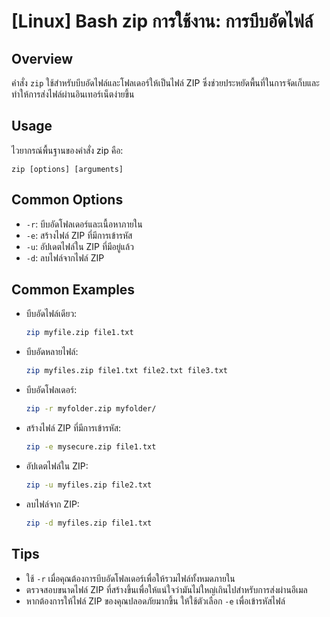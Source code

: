 # [Linux] Bash zip การใช้งาน: การบีบอัดไฟล์

## Overview
คำสั่ง `zip` ใช้สำหรับบีบอัดไฟล์และโฟลเดอร์ให้เป็นไฟล์ ZIP ซึ่งช่วยประหยัดพื้นที่ในการจัดเก็บและทำให้การส่งไฟล์ผ่านอินเทอร์เน็ตง่ายขึ้น

## Usage
ไวยากรณ์พื้นฐานของคำสั่ง zip คือ:

```
zip [options] [arguments]
```

## Common Options
- `-r`: บีบอัดโฟลเดอร์และเนื้อหาภายใน
- `-e`: สร้างไฟล์ ZIP ที่มีการเข้ารหัส
- `-u`: อัปเดตไฟล์ใน ZIP ที่มีอยู่แล้ว
- `-d`: ลบไฟล์จากไฟล์ ZIP

## Common Examples
- บีบอัดไฟล์เดียว:
  ```bash
  zip myfile.zip file1.txt
  ```

- บีบอัดหลายไฟล์:
  ```bash
  zip myfiles.zip file1.txt file2.txt file3.txt
  ```

- บีบอัดโฟลเดอร์:
  ```bash
  zip -r myfolder.zip myfolder/
  ```

- สร้างไฟล์ ZIP ที่มีการเข้ารหัส:
  ```bash
  zip -e mysecure.zip file1.txt
  ```

- อัปเดตไฟล์ใน ZIP:
  ```bash
  zip -u myfiles.zip file2.txt
  ```

- ลบไฟล์จาก ZIP:
  ```bash
  zip -d myfiles.zip file1.txt
  ```

## Tips
- ใช้ `-r` เมื่อคุณต้องการบีบอัดโฟลเดอร์เพื่อให้รวมไฟล์ทั้งหมดภายใน
- ตรวจสอบขนาดไฟล์ ZIP ที่สร้างขึ้นเพื่อให้แน่ใจว่ามันไม่ใหญ่เกินไปสำหรับการส่งผ่านอีเมล
- หากต้องการให้ไฟล์ ZIP ของคุณปลอดภัยมากขึ้น ให้ใช้ตัวเลือก `-e` เพื่อเข้ารหัสไฟล์